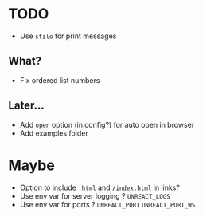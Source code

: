 # TODO

-   Use `stilo` for print messages

## What?

-   Fix ordered list numbers

## Later...

-   Add `open` option (in config?) for auto open in browser
-   Add examples folder

# Maybe

-   Option to include `.html` and `/index.html` in links?
-   Use env var for server logging ? `UNREACT_LOGS`
-   Use env var for ports ? `UNREACT_PORT` `UNREACT_PORT_WS`
